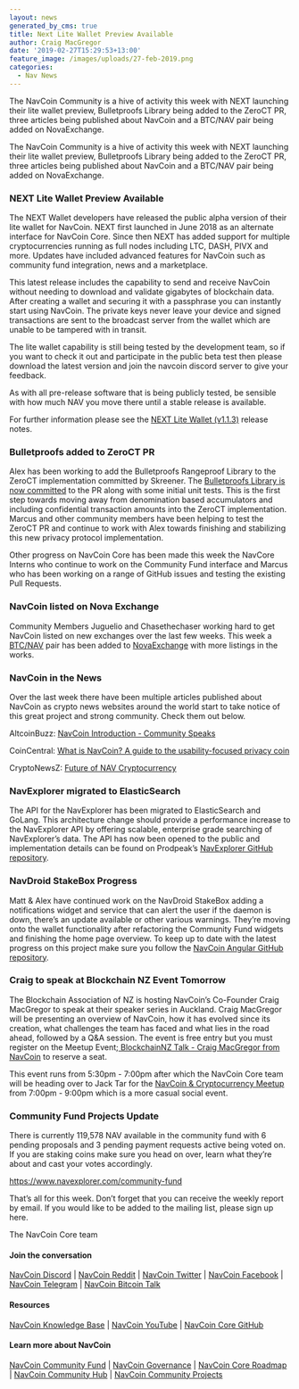 ```yaml
---
layout: news
generated_by_cms: true
title: Next Lite Wallet Preview Available
author: Craig MacGregor
date: '2019-02-27T15:29:53+13:00'
feature_image: /images/uploads/27-feb-2019.png
categories:
  - Nav News
---
```

The NavCoin Community is a hive of activity this week with NEXT launching their lite wallet preview, Bulletproofs Library being added to the ZeroCT PR, three articles being published about NavCoin and a BTC/NAV pair being added on NovaExchange.
<!--more-->

The NavCoin Community is a hive of activity this week with NEXT launching their lite wallet preview, Bulletproofs Library being added to the ZeroCT PR, three articles being published about NavCoin and a BTC/NAV pair being added on NovaExchange.

### NEXT Lite Wallet Preview Available

The NEXT Wallet developers have released the public alpha version of their lite wallet for NavCoin. NEXT first launched in June 2018 as an alternate interface for NavCoin Core. Since then NEXT has added support for multiple cryptocurrencies running as full nodes including LTC, DASH, PIVX and more. Updates have included advanced features for NavCoin such as community fund integration, news and a marketplace.

This latest release includes the capability to send and receive NavCoin without needing to download and validate gigabytes of blockchain data. After creating a wallet and securing it with a passphrase you can instantly start using NavCoin. The private keys never leave your device and signed transactions are sent to the broadcast server from the wallet which are unable to be tampered with in transit.

The lite wallet capability is still being tested by the development team, so if you want to check it out and participate in the public beta test then please download the latest version and join the navcoin discord server to give your feedback.

As with all pre-release software that is being publicly tested, be sensible with how much NAV you move there until a stable release is available.

For further information please see the [NEXT Lite Wallet (v1.1.3)](https://blog.navcommunity.net/2019/02/24/next-lite-wallet-update-v1-1-3-released/) release notes.

### Bulletproofs added to ZeroCT PR

Alex has been working to add the Bulletproofs Rangeproof Library to the ZeroCT implementation committed by Skreener. The [Bulletproofs Library is now committed](https://github.com/NAVCoin/navcoin-core/pull/412/commits/577761f02da267e9b97b78fd14282c916d15a807) to the PR along with some initial unit tests. This is the first step towards moving away from denomination based accumulators and including confidential transaction amounts into the ZeroCT implementation. Marcus and other community members have been helping to test the ZeroCT PR and continue to work with Alex towards finishing and stabilizing this new privacy protocol implementation.

Other progress on NavCoin Core has been made this week the NavCore Interns who continue to work on the Community Fund interface and Marcus who has been working on a range of GitHub issues and testing the existing Pull Requests.

### NavCoin listed on Nova Exchange

Community Members Juguelio and Chasethechaser working hard to get NavCoin listed on new exchanges over the last few weeks. This week a [BTC/NAV](https://novaexchange.com/market/BTC_NAV/) pair has been added to [NovaExchange](https://novaexchange.com) with more listings in the works.

### NavCoin in the News

Over the last week there have been multiple articles published about NavCoin as crypto news websites around the world start to take notice of this great project and strong community. Check them out below.

AltcoinBuzz: [NavCoin Introduction - Community Speaks](https://www.altcoinbuzz.io/community-speaks/project-overview/navcoin-introduction-community-speaks)  

CoinCentral: [What is NavCoin? A guide to the usability-focused privacy coin](https://coincentral.com/navcoin-beginners-guide) 

CryptoNewsZ: [Future of NAV Cryptocurrency](https://www.cryptonewsz.com/future-of-nav-cryptocurrency/9673/)

### NavExplorer migrated to ElasticSearch

The API for the NavExplorer has been migrated to ElasticSearch and GoLang. This architecture change should provide a performance increase to the NavExplorer API by offering scalable, enterprise grade searching of NavExplorer’s data. The API has now been opened to the public and implementation details can be found on Prodpeak’s [NavExplorer GitHub repository](https://github.com/NavExplorer/navexplorer-api-go).

### NavDroid StakeBox Progress

Matt & Alex have continued work on the NavDroid StakeBox adding a notifications widget and service that can alert the user if the daemon is down, there’s an update available or other various warnings. They’re moving onto the wallet functionality after refactoring the Community Fund widgets and finishing the home page overview. To keep up to date with the latest progress on this project make sure you follow the [NavCoin Angular GitHub repository](https://github.com/Encrypt-S/navcoin-angular).

### Craig to speak at Blockchain NZ Event Tomorrow

The Blockchain Association of NZ is hosting NavCoin’s Co-Founder Craig MacGregor to speak at their speaker series in Auckland. Craig MacGregor will be presenting an overview of NavCoin, how it has evolved since its creation, what challenges the team has faced and what lies in the road ahead, followed by a Q&A session. The event is free entry but you must register on the Meetup Event;[ BlockchainNZ Talk - Craig MacGregor from NavCoin](https://www.meetup.com/blockchain-auckland/events/259249464/) to reserve a seat.

This event runs from 5:30pm - 7:00pm after which the NavCoin Core team will be heading over to Jack Tar for the [NavCoin & Cryptocurrency Meetup](https://www.facebook.com/events/2031459953590543/) from 7:00pm - 9:00pm which is a more casual social event.

### Community Fund Projects Update

There is currently 119,578 NAV available in the community fund with 6 pending proposals and 3 pending payment requests active being voted on. If you are staking coins make sure you head on over, learn what they’re about and cast your votes accordingly.

<https://www.navexplorer.com/community-fund>

That’s all for this week. Don’t forget that you can receive the weekly report by email. If you would like to be added to the mailing list, please sign up here.

The NavCoin Core team

#### Join the conversation

[NavCoin Discord](https://discord.gg/y4Vu9jw) | [NavCoin Reddit](https://www.reddit.com/r/NavCoin) | [NavCoin Twitter](https://twitter.com/NavCoin) | [NavCoin Facebook](https://www.facebook.com/NavCoin/) | [NavCoin Telegram](https://t.me/navcoin) | [NavCoin Bitcoin Talk](https://bitcointalk.org/index.php?topic=679791)

#### Resources

[NavCoin Knowledge Base](https://info.navcoin.org) | [NavCoin YouTube](https://www.youtube.com/NavCoinCore) | [NavCoin Core GitHub](https://github.com/navcoin/navcoin-core)

#### Learn more about NavCoin

[NavCoin Community Fund](https://navcoin.org/en/community-fund) | [NavCoin Governance](https://navcoin.org/en/governance) | [NavCoin Core Roadmap](https://navcoin.org/en/roadmap) | [NavCoin Community Hub](https://navhub.org) | [NavCoin Community Projects](https://navhub.org/projects)
